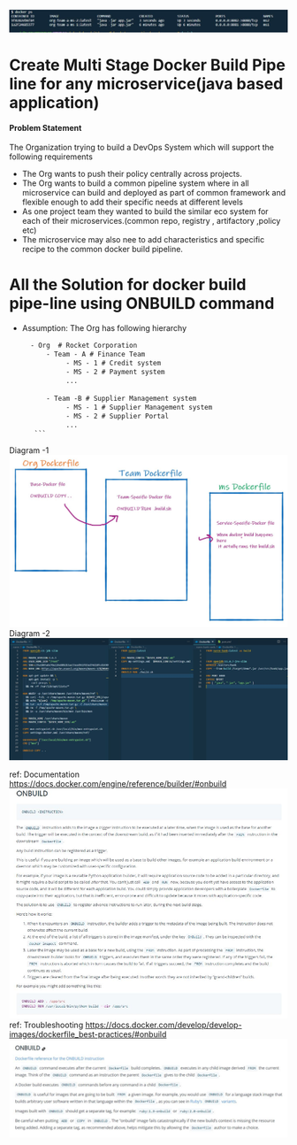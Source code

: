 ![/img/docker.JPG](/img/dockerps.JPG) 
# Create Multi Stage Docker Build Pipe line for any microservice(java based application) 

#### Problem Statement 

The Organization trying to build a DevOps System which will support the following requirements  
 - The Org wants to push their policy centrally across projects. 
 - The Org wants to build a common pipeline system where in all microservice can build and deployed as part of common framework and flexible enough to add their specific needs at different levels
 - As one project team they wanted to build the similar eco system for each of their microservices.(common repo, registry , artifactory ,policy etc) 
 - The microservice may also nee to add characteristics and specific recipe to the common docker build pipeline.
 
# All the Solution for docker build pipe-line using ONBUILD command 
 - Assumption: 
     The Org has following hierarchy 
     ```
       - Org  # Rocket Corporation 
           - Team - A # Finance Team 
                - MS - 1 # Credit system
                - MS - 2 # Payment system 
                ...
                
           - Team -B # Supplier Management system 
                - MS - 1 # Supplier Management system 
                - MS - 2 # Supplier Portal
                ...
        ```        
Diagram -1 
![/img/org.JPG](/img/org.JPG)
Diagram -2 
![/img/docker.JPG](/img/docker.JPG)   

ref: Documentation https://docs.docker.com/engine/reference/builder/#onbuild
![/img/docker.JPG](/img/onbuild.JPG) 
ref: Troubleshooting https://docs.docker.com/develop/develop-images/dockerfile_best-practices/#onbuild
![/img/docker.JPG](/img/tonbuild.JPG)
